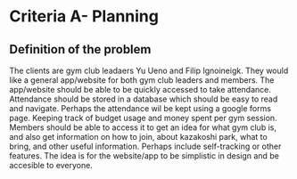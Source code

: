 # Criteria A- Planning

## Definition of the problem
The clients are gym club leadaers Yu Ueno and Filip Ignoineigk. They would like a general app/website for both gym club leaders and members. The app/website should be able to be quickly accessed to take attendance. Attendance should be stored in a database which should be easy to read and navigate. Perhaps the attendance wil be kept using a google forms page. Keeping track of budget usage and money spent per gym session. Members should be able to access it to get an idea for what gym club is, and also get information on how to join, about kazakoshi park, what to bring, and other useful information. Perhaps include self-tracking or other features. The idea is for the website/app to be simplistic in design and be accesible to everyone.
